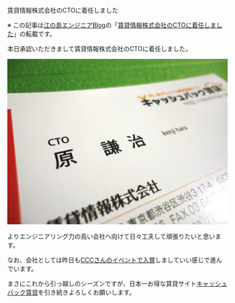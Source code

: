 賃貸情報株式会社のCTOに着任しました

※ この記事は[江の島エンジニアBlog](http://blog.enogineer.com/)の「[賃貸情報株式会社のCTOに着任しました](http://blog.enogineer.com/2015/01/21/cto/)」の転載です。

本日承認いただきまして賃貸情報株式会社のCTOに着任しました。

![賃貸情報株式会社のCTO](/img/600/20150121-cto.jpg)

よりエンジニアリング力の高い会社へ向けて日々工夫して頑張りたいと思います。

なお、会社としては昨日も[CCCさんのイベントで入賞](http://weekly.ascii.jp/elem/000/000/295/295182/)しましていい感じで進んでいます。

まさにこれから引っ越しのシーズンですが、日本一お得な賃貸サイト[キャッシュバック賃貸](http://cbchintai.com/)を引き続きよろしくお願いします。

